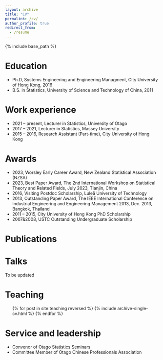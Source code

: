 ```yaml
---
layout: archive
title: "CV"
permalink: /cv/
author_profile: true
redirect_from:
  - /resume
---
```


{% include base_path %}

Education
======
* Ph.D, Systems Engineering and Engineering Managment, City University of Hong Kong, 2016
* B.S. in Statistics, University of Science and Technology of China, 2011

Work experience
======
* 2021 – present, Lecturer in Statistics, University of Otago
* 2017 – 2021, Lecturer in Statistics, Massey University
* 2015 – 2016, Research Assistant (Part-time), City University of Hong Kong 

  
Awards
======
* 2023, Worsley Early Career Award, New Zealand Statistical Association (NZSA)
* 2023, Best Paper Award, The 2nd International Workshop on Statistical Theory and Related Fields, July 2023, Tianjin, China
* 2016, Visiting Postdoc Scholarship, Luleå University of Technology
* 2013, Outstanding Paper Award, The IEEE International Conference on Industrial Engineering and Engineering Management 2013, Dec. 2013, Bangkok, Thailand
* 2011 – 2015, City University of Hong Kong PhD Scholarship
* 2007&2008, USTC Outstanding Undergraduate Scholarship

Publications
======

<!---   <ul>{% for post in site.publications reversed %} --->
<!---     {% include archive-single-cv.html %} --->
<!---   {% endfor %}</ul> --->
  
Talks
======

To be updated

<!--- <ul>{% for post in site.talks reversed %} --->
<!---   {% include archive-single-talk-cv.html  %} --->
<!---  {% endfor %}</ul> --->
  
Teaching
======

<ul>{% for post in site.teaching reversed %}
  {% include archive-single-cv.html %}
 {% endfor %}</ul>
  
Service and leadership
======
*  Convenor of Otago Statistics Seminars
*  Committee Member of Otago Chinese Professionals Association
